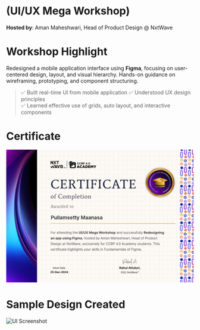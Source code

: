 # (UI/UX Mega Workshop) 

**Hosted by**: Aman Maheshwari, Head of Product Design @ NxtWave  

# Workshop Highlight

Redesigned a mobile application interface using **Figma**, focusing on user-centered design, layout, and visual hierarchy. Hands-on guidance on wireframing, prototyping, and component structuring.

> ✅ Built real-time UI from mobile application 
> ✅ Understood UX design principles  
> ✅ Learned effective use of grids, auto layout, and interactive components  

# Certificate

![Certificate](https://github.com/pullamsettymaanasa/Certificate-Portfolio/blob/main/PROJECT/Figma%20designing%20certification.jpg?raw=true)

# Sample Design Created
![UI Screenshot](https://drive.google.com/file/d/1WKyxc3Xp6tepwwcNonqkRQ1VzBcEOjyP/view?usp=sharing)
